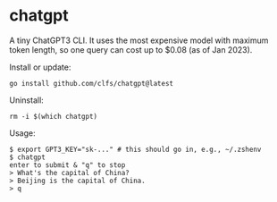 # chatgpt
A tiny ChatGPT3 CLI. It uses the most expensive model with maximum token length,
so one query can cost up to $0.08 (as of Jan 2023).

Install or update:

```text
go install github.com/clfs/chatgpt@latest
```

Uninstall:

```text
rm -i $(which chatgpt)
```

Usage:

```text
$ export GPT3_KEY="sk-..." # this should go in, e.g., ~/.zshenv
$ chatgpt
enter to submit & "q" to stop
> What's the capital of China?
> Beijing is the capital of China.
> q
```